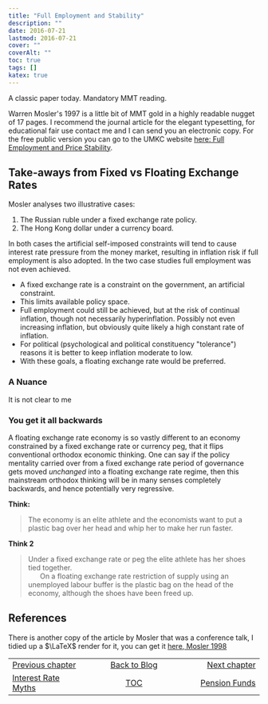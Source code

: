 ```yaml
---
title: "Full Employment and Stability"
description: ""
date: 2016-07-21
lastmod: 2016-07-21
cover: ""
coverAlt: ""
toc: true
tags: []
katex: true
---
```


A classic paper today. Mandatory MMT reading.

Warren Mosler's 1997 [](https://www.jstor.org/stable/4538575) is a little bit of MMT 
gold in a highly readable nugget of 17 pages. 
I recommend the journal article for the elegant typesetting, for educational fair
use contact me and I can send you an electronic copy. For the free public version 
you can go to the UMKC website 
[here: Full Employment and Price Stability](http://k.web.umkc.edu/keltons/ECON501/Mosler.htm).


## Take-aways from Fixed vs Floating Exchange Rates

Mosler analyses two illustrative cases:

1. The Russian ruble under a fixed exchange rate policy.
2. The Hong Kong dollar under a currency board.

In both cases the artificial self-imposed constraints will tend to cause interest 
rate pressure from the money market, resulting in inflation risk if full employment 
is also adopted. In the two case studies full employment was not even achieved.

* A fixed exchange rate is a constraint on the government, an artificial constraint.
* This limits available policy space.
* Full employment could still be achieved, but at the risk of continual inflation, 
though not necessarily hyperinflation. Possibly not even increasing inflation, but 
obviously quite likely a high constant rate of inflation.
* For political (psychological and political constituency "tolerance") reasons it 
is better to keep inflation moderate to low.
* With these goals, a floating exchange rate would be preferred.

### A Nuance

It is not clear to me 

### You get it all backwards

A floating exchange rate economy is so vastly different to an economy constrained by 
a fixed exchange rate or currency peg, that it flips conventional orthodox economic 
thinking. One can say if the policy mentality carried over from a fixed exchange 
rate period of governance gets moved *unchanged* into a floating exchange rate regime, 
then this mainstream orthodox thinking will be in many senses completely backwards, 
and hence potentially very regressive.

**Think:** 
> The economy is an elite athlete and the economists want to put a plastic bag over 
her head and whip her to make her run faster.

**Think 2**
> Under a fixed exchange rate or peg the elite athlete has her shoes tied together.  
&nbsp;&nbsp;&nbsp;&nbsp;&nbsp;&nbsp;On a floating exchange rate restriction of supply using an unemployed labour buffer 
is the plastic bag on the head of the economy, although the shoes have been freed up.

## References

There is another copy of the article by Mosler that was a conference talk, I tidied 
up a $\LaTeX$ render for it, you can get it
[here, Mosler 1998](../pdf/Mosler_1998_Exchange.rate.policy.and.full.employment.pdf)

<table style="border-collapse: collapse; border=0;">
    <colgroup>
       <col span="1" style="width: 25%;">
       <col span="1" style="width: 35%;">
       <col span="1" style="width: 25%;">
    </colgroup>
<tr style="border: 1px solid color:#0f0f0f;">
<td style="border: 1px solid color:#0f0f0f;"><a href="../6_interest_rate_myths">Previous chapter</a></td>
<td style="border: 1px solid color:#0f0f0f; text-align:center;"><a href="../">Back to Blog</a></td>
<td style="border: 1px solid color:#0f0f0f; text-align:right;"><a href="../12_pension_funds">Next chapter</a></td>
</tr>
<tr style="border: 1px solid color:#0f0f0f;">
<td style="border: 1px solid color:#0f0f0f;"><a href="../6_interest_rate_myths">Interest Rate Myths</a></td>
<td style="border: 1px solid color:#0f0f0f; text-align:center;"><a href="../">TOC</a></td>
<td style="border: 1px solid color:#0f0f0f; text-align:right;"><a href="../12_pension_funds">Pension Funds</a></td>
</tr>
</table>

